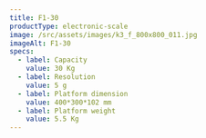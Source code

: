 ```yaml
---
title: F1-30
productType: electronic-scale
image: /src/assets/images/k3_f_800x800_011.jpg
imageAlt: F1-30
specs:
  - label: Capacity
    value: 30 Kg
  - label: Resolution
    value: 5 g
  - label: Platform dimension
    value: 400*300*102 mm
  - label: Platform weight
    value: 5.5 Kg
---
```

